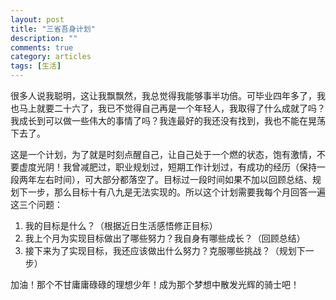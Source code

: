 ```yaml
---
layout: post
title: "三省吾身计划"
description: ""
comments: true
category: articles
tags: [生活]
---
```

很多人说我聪明，这让我飘飘然，我总觉得我能够事半功倍。可毕业四年多了，我也马上就要二十六了，我已不觉得自己再是一个年轻人，我取得了什么成就了吗？我成长到可以做一些伟大的事情了吗？我连最好的我还没有找到，我也不能在晃荡下去了。

这是一个计划，为了就是时刻点醒自己，让自己处于一个燃的状态，饱有激情，不要虚度光阴！我曾减肥过，职业规划过，短期工作计划过，有成功的经历（保持一段两年左右时间），可大部分都落空了。目标过一段时间如果不加以回顾总结、规划下一步，那么目标十有八九是无法实现的。所以这个计划需要我每个月回答一遍这三个问题：

1. 我的目标是什么？（根据近日生活感悟修正目标）
2. 我上个月为实现目标做出了哪些努力？我自身有哪些成长？（回顾总结）
3. 接下来为了实现目标，我还应该做出什么努力？克服哪些挑战？（规划下一步）

加油！那个不甘庸庸碌碌的理想少年！成为那个梦想中散发光辉的骑士吧！